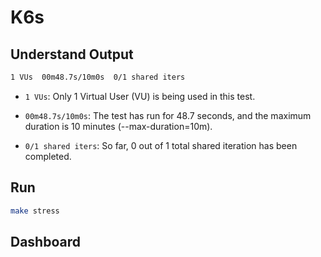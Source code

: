 # K6s

## Understand Output

```bash
1 VUs  00m48.7s/10m0s  0/1 shared iters
```

- `1 VUs`:
Only 1 Virtual User (VU) is being used in this test.

- `00m48.7s/10m0s`:
The test has run for 48.7 seconds, and the maximum duration is 10 minutes (--max-duration=10m).

- `0/1 shared iters`:
So far, 0 out of 1 total shared iteration has been completed.

## Run

```bash
make stress
```

## Dashboard